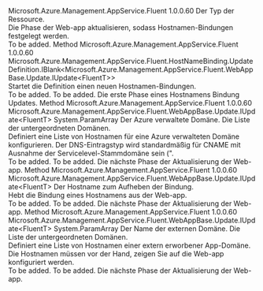 <Type Name="IWithHostNameBinding&lt;FluentT&gt;" FullName="Microsoft.Azure.Management.AppService.Fluent.WebAppBase.Update.IWithHostNameBinding&lt;FluentT&gt;">
  <TypeSignature Language="C#" Value="public interface IWithHostNameBinding&lt;FluentT&gt;" />
  <TypeSignature Language="ILAsm" Value=".class public interface auto ansi abstract IWithHostNameBinding`1&lt;FluentT&gt;" />
  <TypeSignature Language="DocId" Value="T:Microsoft.Azure.Management.AppService.Fluent.WebAppBase.Update.IWithHostNameBinding`1" />
  <TypeSignature Language="VB.NET" Value="Public Interface IWithHostNameBinding(Of FluentT)" />
  <TypeSignature Language="F#" Value="type IWithHostNameBinding&lt;'FluentT&gt; = interface" />
  <AssemblyInfo>
    <AssemblyName>Microsoft.Azure.Management.AppService.Fluent</AssemblyName>
    <AssemblyVersion>1.0.0.60</AssemblyVersion>
  </AssemblyInfo>
  <TypeParameters>
    <TypeParameter Name="FluentT" />
  </TypeParameters>
  <Interfaces />
  <Docs>
    <typeparam name="FluentT">Der Typ der Ressource.</typeparam>
    <summary>
            Die Phase der Web-app aktualisieren, sodass Hostnamen-Bindungen festgelegt werden.
            </summary>
    <remarks>To be added.</remarks>
  </Docs>
  <Members>
    <Member MemberName="DefineHostnameBinding">
      <MemberSignature Language="C#" Value="public Microsoft.Azure.Management.AppService.Fluent.HostNameBinding.UpdateDefinition.IBlank&lt;Microsoft.Azure.Management.AppService.Fluent.WebAppBase.Update.IUpdate&lt;FluentT&gt;&gt; DefineHostnameBinding ();" />
      <MemberSignature Language="ILAsm" Value=".method public hidebysig newslot virtual instance class Microsoft.Azure.Management.AppService.Fluent.HostNameBinding.UpdateDefinition.IBlank`1&lt;class Microsoft.Azure.Management.AppService.Fluent.WebAppBase.Update.IUpdate`1&lt;!FluentT&gt;&gt; DefineHostnameBinding() cil managed" />
      <MemberSignature Language="DocId" Value="M:Microsoft.Azure.Management.AppService.Fluent.WebAppBase.Update.IWithHostNameBinding`1.DefineHostnameBinding" />
      <MemberSignature Language="VB.NET" Value="Public Function DefineHostnameBinding () As IBlank(Of IUpdate(Of FluentT))" />
      <MemberSignature Language="F#" Value="abstract member DefineHostnameBinding : unit -&gt; Microsoft.Azure.Management.AppService.Fluent.HostNameBinding.UpdateDefinition.IBlank&lt;Microsoft.Azure.Management.AppService.Fluent.WebAppBase.Update.IUpdate&lt;'FluentT&gt;&gt;" Usage="iWithHostNameBinding.DefineHostnameBinding " />
      <MemberType>Method</MemberType>
      <AssemblyInfo>
        <AssemblyName>Microsoft.Azure.Management.AppService.Fluent</AssemblyName>
        <AssemblyVersion>1.0.0.60</AssemblyVersion>
      </AssemblyInfo>
      <ReturnValue>
        <ReturnType>Microsoft.Azure.Management.AppService.Fluent.HostNameBinding.UpdateDefinition.IBlank&lt;Microsoft.Azure.Management.AppService.Fluent.WebAppBase.Update.IUpdate&lt;FluentT&gt;&gt;</ReturnType>
      </ReturnValue>
      <Parameters />
      <Docs>
        <summary>
            Startet die Definition einen neuen Hostnamen-Bindungen.
            </summary>
        <returns>To be added.</returns>
        <remarks>To be added.</remarks>
        <return>Die erste Phase eines Hostnamens Bindung Updates.</return>
      </Docs>
    </Member>
    <Member MemberName="WithManagedHostnameBindings">
      <MemberSignature Language="C#" Value="public Microsoft.Azure.Management.AppService.Fluent.WebAppBase.Update.IUpdate&lt;FluentT&gt; WithManagedHostnameBindings (Microsoft.Azure.Management.AppService.Fluent.IAppServiceDomain domain, params string[] hostnames);" />
      <MemberSignature Language="ILAsm" Value=".method public hidebysig newslot virtual instance class Microsoft.Azure.Management.AppService.Fluent.WebAppBase.Update.IUpdate`1&lt;!FluentT&gt; WithManagedHostnameBindings(class Microsoft.Azure.Management.AppService.Fluent.IAppServiceDomain domain, string[] hostnames) cil managed" />
      <MemberSignature Language="DocId" Value="M:Microsoft.Azure.Management.AppService.Fluent.WebAppBase.Update.IWithHostNameBinding`1.WithManagedHostnameBindings(Microsoft.Azure.Management.AppService.Fluent.IAppServiceDomain,System.String[])" />
      <MemberSignature Language="VB.NET" Value="Public Function WithManagedHostnameBindings (domain As IAppServiceDomain, ParamArray hostnames As String()) As IUpdate(Of FluentT)" />
      <MemberSignature Language="F#" Value="abstract member WithManagedHostnameBindings : Microsoft.Azure.Management.AppService.Fluent.IAppServiceDomain * string[] -&gt; Microsoft.Azure.Management.AppService.Fluent.WebAppBase.Update.IUpdate&lt;'FluentT&gt;" Usage="iWithHostNameBinding.WithManagedHostnameBindings (domain, hostnames)" />
      <MemberType>Method</MemberType>
      <AssemblyInfo>
        <AssemblyName>Microsoft.Azure.Management.AppService.Fluent</AssemblyName>
        <AssemblyVersion>1.0.0.60</AssemblyVersion>
      </AssemblyInfo>
      <ReturnValue>
        <ReturnType>Microsoft.Azure.Management.AppService.Fluent.WebAppBase.Update.IUpdate&lt;FluentT&gt;</ReturnType>
      </ReturnValue>
      <Parameters>
        <Parameter Name="domain" Type="Microsoft.Azure.Management.AppService.Fluent.IAppServiceDomain" />
        <Parameter Name="hostnames" Type="System.String[]">
          <Attributes>
            <Attribute>
              <AttributeName>System.ParamArray</AttributeName>
            </Attribute>
          </Attributes>
        </Parameter>
      </Parameters>
      <Docs>
        <param name="domain">Der Azure verwaltete Domäne.</param>
        <param name="hostnames">Die Liste der untergeordneten Domänen.</param>
        <summary>
            Definiert eine Liste von Hostnamen für eine Azure verwalteten Domäne konfigurieren. Der DNS-Eintragstyp wird standardmäßig für CNAME mit Ausnahme der Servicelevel-Stammdomäne sein (".
            </summary>
        <returns>To be added.</returns>
        <remarks>To be added.</remarks>
        <return>Die nächste Phase der Aktualisierung der Web-app.</return>
      </Docs>
    </Member>
    <Member MemberName="WithoutHostnameBinding">
      <MemberSignature Language="C#" Value="public Microsoft.Azure.Management.AppService.Fluent.WebAppBase.Update.IUpdate&lt;FluentT&gt; WithoutHostnameBinding (string hostname);" />
      <MemberSignature Language="ILAsm" Value=".method public hidebysig newslot virtual instance class Microsoft.Azure.Management.AppService.Fluent.WebAppBase.Update.IUpdate`1&lt;!FluentT&gt; WithoutHostnameBinding(string hostname) cil managed" />
      <MemberSignature Language="DocId" Value="M:Microsoft.Azure.Management.AppService.Fluent.WebAppBase.Update.IWithHostNameBinding`1.WithoutHostnameBinding(System.String)" />
      <MemberSignature Language="VB.NET" Value="Public Function WithoutHostnameBinding (hostname As String) As IUpdate(Of FluentT)" />
      <MemberSignature Language="F#" Value="abstract member WithoutHostnameBinding : string -&gt; Microsoft.Azure.Management.AppService.Fluent.WebAppBase.Update.IUpdate&lt;'FluentT&gt;" Usage="iWithHostNameBinding.WithoutHostnameBinding hostname" />
      <MemberType>Method</MemberType>
      <AssemblyInfo>
        <AssemblyName>Microsoft.Azure.Management.AppService.Fluent</AssemblyName>
        <AssemblyVersion>1.0.0.60</AssemblyVersion>
      </AssemblyInfo>
      <ReturnValue>
        <ReturnType>Microsoft.Azure.Management.AppService.Fluent.WebAppBase.Update.IUpdate&lt;FluentT&gt;</ReturnType>
      </ReturnValue>
      <Parameters>
        <Parameter Name="hostname" Type="System.String" />
      </Parameters>
      <Docs>
        <param name="hostname">Der Hostname zum Aufheben der Bindung.</param>
        <summary>
            Hebt die Bindung eines Hostnamens aus der Web-app.
            </summary>
        <returns>To be added.</returns>
        <remarks>To be added.</remarks>
        <return>Die nächste Phase der Aktualisierung der Web-app.</return>
      </Docs>
    </Member>
    <Member MemberName="WithThirdPartyHostnameBinding">
      <MemberSignature Language="C#" Value="public Microsoft.Azure.Management.AppService.Fluent.WebAppBase.Update.IUpdate&lt;FluentT&gt; WithThirdPartyHostnameBinding (string domain, params string[] hostnames);" />
      <MemberSignature Language="ILAsm" Value=".method public hidebysig newslot virtual instance class Microsoft.Azure.Management.AppService.Fluent.WebAppBase.Update.IUpdate`1&lt;!FluentT&gt; WithThirdPartyHostnameBinding(string domain, string[] hostnames) cil managed" />
      <MemberSignature Language="DocId" Value="M:Microsoft.Azure.Management.AppService.Fluent.WebAppBase.Update.IWithHostNameBinding`1.WithThirdPartyHostnameBinding(System.String,System.String[])" />
      <MemberSignature Language="VB.NET" Value="Public Function WithThirdPartyHostnameBinding (domain As String, ParamArray hostnames As String()) As IUpdate(Of FluentT)" />
      <MemberSignature Language="F#" Value="abstract member WithThirdPartyHostnameBinding : string * string[] -&gt; Microsoft.Azure.Management.AppService.Fluent.WebAppBase.Update.IUpdate&lt;'FluentT&gt;" Usage="iWithHostNameBinding.WithThirdPartyHostnameBinding (domain, hostnames)" />
      <MemberType>Method</MemberType>
      <AssemblyInfo>
        <AssemblyName>Microsoft.Azure.Management.AppService.Fluent</AssemblyName>
        <AssemblyVersion>1.0.0.60</AssemblyVersion>
      </AssemblyInfo>
      <ReturnValue>
        <ReturnType>Microsoft.Azure.Management.AppService.Fluent.WebAppBase.Update.IUpdate&lt;FluentT&gt;</ReturnType>
      </ReturnValue>
      <Parameters>
        <Parameter Name="domain" Type="System.String" />
        <Parameter Name="hostnames" Type="System.String[]">
          <Attributes>
            <Attribute>
              <AttributeName>System.ParamArray</AttributeName>
            </Attribute>
          </Attributes>
        </Parameter>
      </Parameters>
      <Docs>
        <param name="domain">Der Name der externen Domäne.</param>
        <param name="hostnames">Die Liste der untergeordneten Domänen.</param>
        <summary>
            Definiert eine Liste von Hostnamen einer extern erworbener App-Domäne. Die Hostnamen müssen vor der Hand, zeigen Sie auf die Web-app konfiguriert werden.
            </summary>
        <returns>To be added.</returns>
        <remarks>To be added.</remarks>
        <return>Die nächste Phase der Aktualisierung der Web-app.</return>
      </Docs>
    </Member>
  </Members>
</Type>